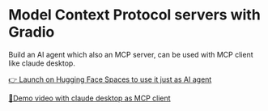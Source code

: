 # Model Context Protocol servers with Gradio
Build an AI agent which also an MCP server, can be used with MCP client like claude desktop.

[👉 Launch on Hugging Face Spaces to use it just as AI agent](https://huggingface.co/spaces/Agents-MCP-Hackathon/DailyPal)

[📎Demo video with claude desktop as MCP client](https://drive.google.com/file/d/1DV0Plrhdr7kAWtLRQS91BnVuvRElPbOm/view?usp=drive_link)
